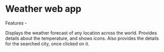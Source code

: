 # Weather web app

Features -

Displays the weather forecast of any location across the world.
Provides details about the temperature, and shows icons.
Also provides the details for the searched city, once clicked on it.
